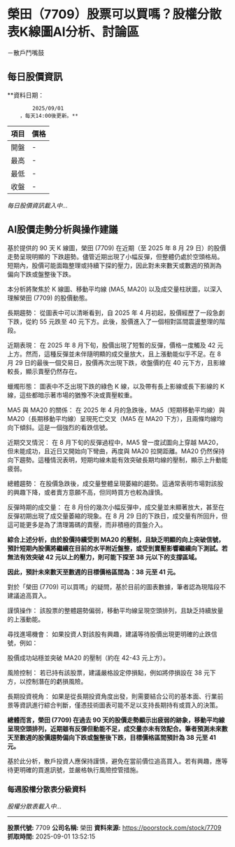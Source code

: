 # 榮田（7709）股票可以買嗎？股權分散表K線圖AI分析、討論區
－散戶鬥嘴鼓

## 每日股價資訊

**資料日期：
        
            2025/09/01
        ，每天14:00後更新。**

| 項目 | 價格 |
|------|------|
| 開盤 | - |
| 最高 | - |
| 最低 | - |
| 收盤 | - |

*每日股價資訊載入中...*

## AI股價走勢分析與操作建議

基於提供的 90 天 K 線圖，榮田 (7709) 在近期（至 2025 年 8 月 29 日）的股價走勢呈現明顯的 下跌趨勢。儘管近期出現了小幅反彈，但整體仍處於空頭格局。短期內，股價可能面臨整理或持續下探的壓力，因此對未來數天或數週的預測為 偏向下跌或盤整後下跌。

本分析將聚焦於 K 線圖、移動平均線 (MA5, MA20) 以及成交量柱狀圖，以深入理解榮田 (7709) 的股價動態。

長期趨勢： 從圖表中可以清晰看到，自 2025 年 4 月初起，股價經歷了一段急劇下跌，從約 55 元跌至 40 元下方。此後，股價進入了一個相對區間震盪整理的階段。

近期表現： 在 2025 年 8 月下旬，股價出現了短暫的反彈，價格一度觸及 42 元上方。然而，這種反彈並未伴隨明顯的成交量放大，且上漲動能似乎不足。在 8 月 29 日的最後一個交易日，股價再次出現下跌，收盤價約在 40 元下方，且影線較長，顯示賣壓仍然存在。

蠟燭形態： 圖表中不乏出現下跌的綠色 K 線，以及帶有長上影線或長下影線的 K 線，這些都暗示著市場的猶豫不決或賣壓較重。

MA5 與 MA20 的關係： 在 2025 年 4 月的急跌後，MA5（短期移動平均線）與 MA20（長期移動平均線）呈現死亡交叉（MA5 在 MA20 下方），且兩條均線均向下傾斜。這是一個強烈的看跌信號。

近期交叉情況： 在 8 月下旬的反彈過程中，MA5 曾一度試圖向上穿越 MA20，但未能成功，且近日又開始向下彎曲，再度與 MA20 拉開距離。MA20 仍然保持向下趨勢。這種情況表明，短期均線未能有效突破長期均線的壓制，顯示上升動能疲弱。

總體趨勢： 在股價急跌後，成交量整體呈現萎縮的趨勢。這通常表明市場對該股的興趣下降，或者賣方意願不高，但同時買方也較為謹慎。

反彈時期的成交量： 在 8 月份的幾次小幅反彈中，成交量並未顯著放大，甚至在反彈初期出現了成交量萎縮的現象。在 8 月 29 日的下跌日，成交量有所回升，但這可能更多是為了清理籌碼的賣壓，而非積極的買盤介入。

**綜合上述分析，由於股價持續受到 MA20 的壓制，且缺乏明顯的向上突破信號，預計短期內股價將繼續在目前的水平附近盤整，或受到賣壓影響繼續向下測試。若無法有效突破 42 元以上的壓力，則可能下探至 38 元以下的支撐區域。**

**因此，預計未來數天至數週的目標價格區間為：38 元至 41 元。**

對於「榮田 (7709) 可以買嗎」的疑問，基於目前的圖表數據，筆者認為現階段不建議追高買入。

謹慎操作： 該股票的整體趨勢偏弱，移動平均線呈現空頭排列，且缺乏持續放量的上漲動能。

尋找進場機會： 如果投資人對該股有興趣，建議等待股價出現更明確的止跌信號，例如：

股價成功站穩並突破 MA20 的壓制（約在 42-43 元上方）。

風險控制： 若已持有該股票，建議嚴格設定停損點，例如將停損設在 38 元下方，以控制潛在的虧損風險。

長期投資視角： 如果是從長期投資角度出發，則需要結合公司的基本面、行業前景等資訊進行綜合判斷，僅憑技術圖表可能不足以支持長期持有或買入的決策。

**總體而言，榮田 (7709) 在過去 90 天的股價走勢顯示出疲弱的跡象，移動平均線呈現空頭排列，近期雖有反彈但動能不足，成交量亦未有效配合。筆者預測未來數天至數週的股價趨勢偏向下跌或盤整後下跌，目標價格區間預計為 38 元至 41 元。**

基於此分析，散戶投資人應保持謹慎，避免在當前價位追高買入。若有興趣，應等待更明確的買進訊號，並嚴格執行風險控管措施。

### 每週股權分散表分級資料

*股權分散表載入中...*

---

**股票代號:** 7709
**公司名稱:** 榮田
**資料來源:** https://poorstock.com/stock/7709
**抓取時間:** 2025-09-01 13:52:15